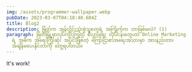 ```yaml
---
img: /assets/programmer-wallpaper.webp
pubDate: 2023-03-07T04:18:40.604Z
title: Blog2
description: မြိတ်က အွန်လိုင်းသုံးစွဲသူတွေရဲ့ အကြိုက်က ဘာဖြစ်မလဲ? (1)
paragraph: မြိတ်မြို့မှာလုပ်ကိုင်ကြတဲ့ စီးပွားရေး လုပ်ငန်းတွေဟာ Online Marketing
  ရဲ့ အဓိက အရေးကြီးဆုံး အပိုင်းဖြစ်တဲ့ ကြော်ငြာစာအရေးအသားမှာ အားနည်းတာ၊
  အချိန်မပေးနိုင်တာကို တွေ့ရပါတယ်။
---
```

I﻿t's work!